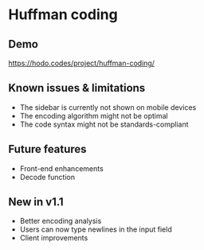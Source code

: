 # Huffman coding
## Demo
https://hodo.codes/project/huffman-coding/

## Known issues & limitations
* The sidebar is currently not shown on mobile devices
* The encoding algorithm might not be optimal
* The code syntax might not be standards-compliant

## Future features
* Front-end enhancements
* Decode function

## New in v1.1
* Better encoding analysis 
* Users can now type newlines in the input field
* Client improvements
